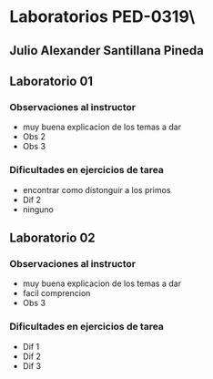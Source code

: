 # Laboratorios PED-0319\

## Julio Alexander Santillana Pineda

## Laboratorio 01

### Observaciones al instructor
* muy buena explicacion de los temas a dar
* Obs 2
* Obs 3

### Dificultades en ejercicios de tarea
* encontrar como distonguir a los primos 
* Dif 2
* ninguno


## Laboratorio 02

### Observaciones al instructor
* muy buena explicacion de los temas a dar
* facil comprencion
* Obs 3

### Dificultades en ejercicios de tarea
* Dif 1
* Dif 2
* Dif 3


